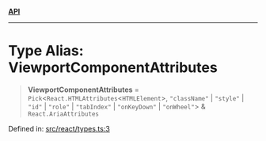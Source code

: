 [**API**](../../API.md)

***

# Type Alias: ViewportComponentAttributes

> **ViewportComponentAttributes** = `Pick`\<`React.HTMLAttributes`\<`HTMLElement`\>, `"className"` \| `"style"` \| `"id"` \| `"role"` \| `"tabIndex"` \| `"onKeyDown"` \| `"onWheel"`\> & `React.AriaAttributes`

Defined in: [src/react/types.ts:3](https://github.com/inokawa/virtua/blob/fdee6d1c4b2d37018e8c4a4e965e41b663c51047/src/react/types.ts#L3)
